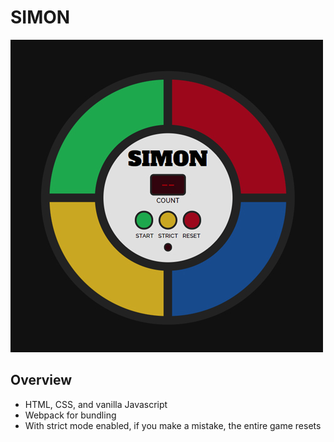 # SIMON

![Calculator Screenshot](simon.jpg)

## Overview
- HTML, CSS, and vanilla Javascript
- Webpack for bundling
- With strict mode enabled, if you make a mistake, the entire game resets